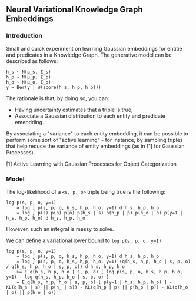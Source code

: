 ## Neural Variational Knowledge Graph Embeddings

### Introduction

Small and quick experiment on learning Gaussian embeddings for entitie and predicates in a Knowledge Graph.
The generative model can be described as follows:

```
h_s ~ N(μ_s, Σ_s)
h_p ~ N(μ_p, Σ_p)
h_o ~ N(μ_o, Σ_o)
y ~ Ber(y | σ(score(h_s, h_p, h_o)))
```

The rationale is that, by doing so, you can:
- Having uncertainty estimates that a triple is true,
- Associate a Gaussian distribution to each entity and predicate emebdding.

By associating a "variance" to each entity embedding, it can be possible to perform some sort of "active learning" - for instance, by sampling triples that help reduce the variance of entity embeddings (as in [1] for Gaussian Processes).

[1] Active Learning with Gaussian Processes for Object Categorization

### Model

The log-likelihood of a `<s, p, o>` triple being true is the following:

```
log p(s, p, o, y=1)
    = log ∫ p(s, p, o, h_s, h_p, h_o, y=1) d h_s, h_p, h_o
    = log ∫ p(s) p(p) p(o) p(h_s | s) p(h_p | p) p(h_o | o) p(y=1 | h_s, h_p, h_o) d h_s, h_p, h_o
```

However, such an integral is messy to solve.

We can define a variational lower bound to `log p(s, p, o, y=1)`:

```
log p(s, p, o, y=1)
    = log ∫ p(s, p, o, h_s, h_p, h_o, y=1) d h_s, h_p, h_o
    = log ∫ p(s, p, o, h_s, h_p, h_o, y=1) (q(h_s, h_p, h_o | s, p, o) / q(h_s, h_p, h_o | s, p, o)) d h_s, h_p, h_o
    >= E_q(h_s, h_p, h_o | s, p, o) [ log p(s, p, o, h_s, h_p, h_o, y=1) - log q(h_s, h_p, h_o | s, p, o) ]
    = E_q(h_s, h_p, h_o | s, p, o) [ p(y=1 | h_s, h_p, h_o) ] - KL(q(h_s | s) || p(h_ | s)) - KL(q(h_p | p) || p(h_p | p)) - KL(q(h_o | o) || p(h_o | o))
```
